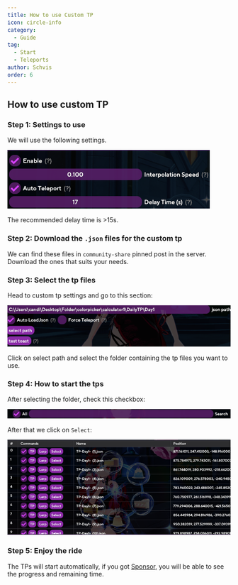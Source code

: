 ```yaml
---
title: How to use Custom TP
icon: circle-info
category:
  - Guide
tag:
  - Start
  - Teleports
author: Schvis
order: 6
---
```


## How to use custom TP

### Step 1: Settings to use

We will use the following settings.

![](../../images/teleport1.png)

The recommended delay time is >15s.

### Step 2: Download the `.json` files for the custom tp

We can find these files in `community-share` pinned post in the server. Download the ones that suits your needs.

### Step 3: Select the tp files

Head to custom tp settings and go to this section:

![](../../images/teleport2.png)

Click on select path and select the folder containing the tp files you want to use.

### Step 4: How to start the tps

After selecting the folder, check this checkbox:

![](../../images/teleport3.png)

After that we click on `Select`:

![](../../images/teleport4.png)

### Step 5: Enjoy the ride

The TPs will start automatically, if you got [Sponsor](../start/sponsor.md), you will be able to see the progress and remaining time.


